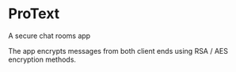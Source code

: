 # ProText

A secure chat rooms app

The app encrypts messages from both client ends using RSA / AES encryption methods.
